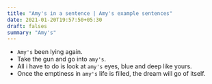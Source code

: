 ```yaml
---
title: "Amy's in a sentence | Amy's example sentences"
date: 2021-01-20T19:57:50+05:30
draft: falses
summary: "Amy's"
---
```

- `Amy's` been lying again.
- Take the gun and go into `amy's`.
- All i have to do is look at `amy's` eyes, blue and deep like yours.
- Once the emptiness in `amy's` life is filled, the dream will go of itself.
                 

